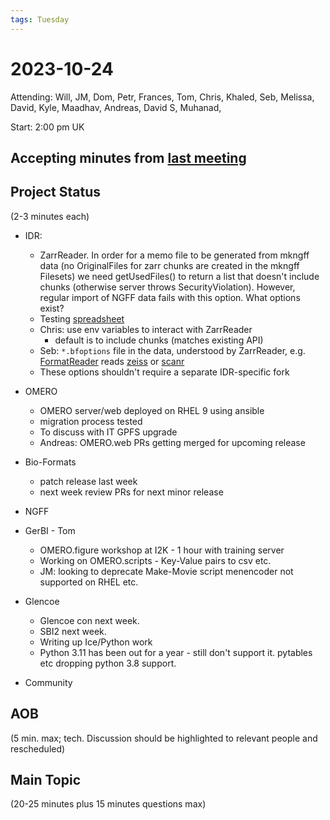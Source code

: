 ```yaml
---
tags: Tuesday
---
```


# 2023-10-24

Attending: Will, JM, Dom, Petr, Frances, Tom, Chris, Khaled, Seb, Melissa, David, Kyle, Maadhav, Andreas, David S, Muhanad,

Start: 2:00 pm UK

## Accepting minutes from [last meeting](https://hackmd.io/team/ome?nav=overview)

## Project Status

(2-3 minutes each)

- IDR:
    - ZarrReader. In order for a memo file to be generated from mkngff data (no OriginalFiles for zarr chunks are created in the mkngff Filesets) we need getUsedFiles() to return a list that doesn't include chunks (otherwise server throws SecurityViolation). However, regular import of NGFF data fails with this option. What options exist?
    - Testing [spreadsheet]( https://docs.google.com/spreadsheets/d/1KhIars5aqRu4Pos8uNfZgEO6akoNj8JBTQ62j9po2T4/edit#gid=0)
    - Chris: use env variables to interact with ZarrReader
        - default is to include chunks (matches existing API)
    - Seb: `*.bfoptions` file in the data, understood by ZarrReader, e.g. [FormatReader](https://github.com/ome/bioformats/blob/e484e1faefd6c7590fa5dbb56e56f3cc360d9139/components/formats-api/src/loci/formats/FormatReader.java#L252-L258) reads [zeiss](/uod/idr/repos/curated/zeiss-czi/options/) or [scanr](/uod/idr/repos/curated/scanr/options/)
    - These options shouldn't require a separate IDR-specific fork

- OMERO
  - OMERO server/web deployed on RHEL 9 using ansible
  - migration process tested
  - To discuss with IT GPFS upgrade
  - Andreas: OMERO.web PRs getting merged for upcoming release

- Bio-Formats
    - patch release last week
    - next week review PRs for next minor release

- NGFF

- GerBI - Tom
    - OMERO.figure workshop at I2K - 1 hour with training server
    - Working on OMERO.scripts - Key-Value pairs to csv etc.
    - JM: looking to deprecate Make-Movie script menencoder not supported on RHEL etc.

- Glencoe
    - Glencoe con next week.
    - SBI2 next week.
    - Writing up Ice/Python work
    - Python 3.11 has been out for a year - still don't support it. pytables etc dropping python 3.8 support.

- Community
    

## AOB

(5 min. max; tech. Discussion should be highlighted to relevant people and rescheduled)

## Main Topic

(20-25 minutes plus 15 minutes questions max)
